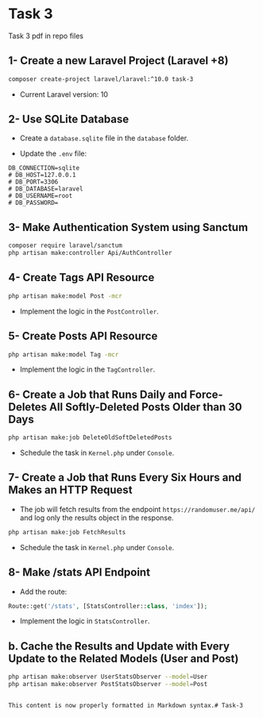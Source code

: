 
# Task 3

Task 3 pdf in repo files

## 1- Create a new Laravel Project (Laravel +8)

```bash
composer create-project laravel/laravel:^10.0 task-3
```

- Current Laravel version: 10

## 2- Use SQLite Database

- Create a `database.sqlite` file in the `database` folder.

- Update the `.env` file:

```dotenv
DB_CONNECTION=sqlite
# DB_HOST=127.0.0.1
# DB_PORT=3306
# DB_DATABASE=laravel
# DB_USERNAME=root
# DB_PASSWORD=
```

## 3- Make Authentication System using Sanctum

```bash
composer require laravel/sanctum
php artisan make:controller Api/AuthController
```

## 4- Create Tags API Resource

```bash
php artisan make:model Post -mcr
```
- Implement the logic in the `PostController`.

## 5- Create Posts API Resource

```bash
php artisan make:model Tag -mcr
```
- Implement the logic in the `TagController`.

## 6- Create a Job that Runs Daily and Force-Deletes All Softly-Deleted Posts Older than 30 Days

```bash
php artisan make:job DeleteOldSoftDeletedPosts
```
- Schedule the task in `Kernel.php` under `Console`.

## 7- Create a Job that Runs Every Six Hours and Makes an HTTP Request

- The job will fetch results from the endpoint `https://randomuser.me/api/` and log only the results object in the response.

```bash
php artisan make:job FetchResults
```
- Schedule the task in `Kernel.php` under `Console`.

## 8- Make /stats API Endpoint

- Add the route:

```php
Route::get('/stats', [StatsController::class, 'index']);
```
- Implement the logic in `StatsController`.

## b. Cache the Results and Update with Every Update to the Related Models (User and Post)

```bash
php artisan make:observer UserStatsObserver --model=User
php artisan make:observer PostStatsObserver --model=Post
```
```

This content is now properly formatted in Markdown syntax.# Task-3
